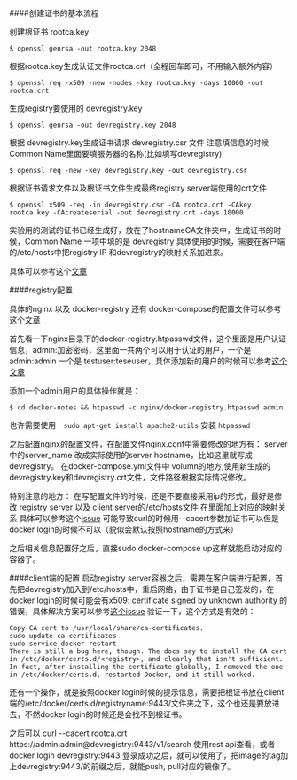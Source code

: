 ####创建证书的基本流程

创建根证书 rootca.key

`$ openssl genrsa -out rootca.key 2048`

根据rootca.key生成认证文件rootca.crt（全程回车即可，不用输入额外内容）

`$ openssl req -x509 -new -nodes -key rootca.key -days 10000 -out rootca.crt`

生成registry要使用的 devregistry.key

`$ openssl genrsa -out devregistry.key 2048`

根据 devregistry.key生成证书请求 devregistry.csr 文件 注意填信息的时候 Common Name里面要填服务器的名称(比如填写devregistry)

`$ openssl req -new -key devregistry.key -out devregistry.csr`

根据证书请求文件以及根证书文件生成最终registry server端使用的crt文件

`$ openssl x509 -req -in devregistry.csr -CA rootca.crt -CAkey rootca.key -CAcreateserial -out devregistry.crt -days 10000`

实验用的测试的证书已经生成好，放在了hostnameCA文件夹中，生成证书的时候，Common Name 一项中填的是 devregistry 具体使用的时候，需要在客户端的/etc/hosts中把registry IP 和devregistry的映射关系加进来。

具体可以参考这个[文章](https://www.digitalocean.com/community/tutorials/how-to-set-up-a-private-docker-registry-on-ubuntu-14-04)


####registry配置

具体的nginx 以及 docker-registry 还有 docker-compose的配置文件可以参考这个[文章](http://dockone.io/article/338)

首先看一下nginx目录下的docker-registry.htpasswd文件，这个里面是用户认证信息，admin:加密密码，这里面一共两个可以用于认证的用户，一个是admin:admin 一个是 testuser:teseuser，具体添加新的用户的时候可以参考[这个文章](http://segmentfault.com/a/1190000000801162)

添加一个admin用户的具体操作就是：

`$ cd docker-notes && htpasswd -c nginx/docker-registry.htpasswd admin`

也许需要使用　`sudo apt-get install apache2-utils` 安装 `htpasswd`

之后配置nginx的配置文件，在配置文件nginx.conf中需要修改的地方有：
server中的server_name 改成实际使用的server hostname，比如这里就写成devregistry。
在docker-compose.yml文件中 volumn的地方,使用新生成的devregistry.key和devregistry.crt文件，文件路径根据实际情况修改。

特别注意的地方：
在写配置文件的时候，还是不要直接采用ip的形式，最好是修改 registry server 以及 client server的/etc/hosts文件 在里面加上对应的映射关系 具体可以参考这个[issue](https://github.com/docker/docker/issues/8943) 可能导致curl的时候用--cacert参数加证书可以但是docker login的时候不可以（貌似会默认按照hostname的方式来）

之后相关信息配置好之后，直接sudo docker-compose up这样就能启动对应的容器了。

####client端的配置
启动registry server容器之后，需要在客户端进行配置，首先把devregistry加入到/etc/hosts中，重启网络，由于证书是自己签发的，在docker login的时候可能会有x509: certificate signed by unknown authority 的错误，具体解决方案可以参考[这个issue](https://github.com/docker/docker/issues/8849) 验证一下，这个方式是有效的：
 
	Copy CA cert to /usr/local/share/ca-certificates.
 	sudo update-ca-certificates
 	sudo service docker restart
 	There is still a bug here, though. The docs say to install the CA cert in /etc/docker/certs.d/<registry>, and clearly that isn't sufficient. In fact, after installing the certificate globally, I removed the one in /etc/docker/certs.d, restarted Docker, and it still worked.

还有一个操作，就是按照docker login时候的提示信息，需要把根证书放在client端的/etc/docker/certs.d/registryname:9443/文件夹之下，这个也还是要放进去，不然docker login的时候还是会找不到根证书。

之后可以 curl --cacert rootca.crt https://admin:admin@devregistry:9443/v1/search 使用rest api查看，或者docker login devregistry:9443 登录成功之后，就可以使用了，把image的tag加上devregistry:9443/的前缀之后，就能push, pull对应的镜像了。






